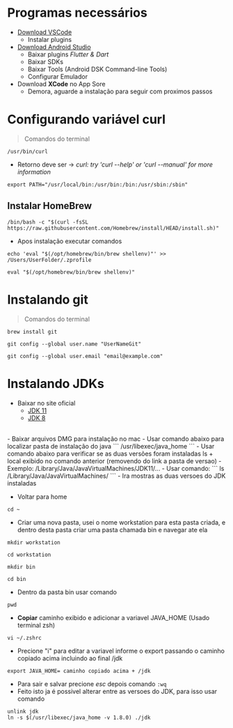 # Programas necessários
- [Download VSCode](https://code.visualstudio.com/)
    - Instalar plugins
- [Download Android Studio](https://developer.android.com/studio?hl=pt&gclid=CjwKCAjw0dKXBhBPEiwA2bmObQnK-HUSx7GH7u0_IsC1vf9_WvEzh0o1eDUsKa03aXz6D0zIGDSRrRoCnn8QAvD_BwE&gclsrc=aw.ds)
    - Baixar plugins *Flutter & Dart*
    - Baixar SDKs
    - Baixar Tools (Android DSK Command-line Tools)
    - Configurar Emulador
- Download **XCode** no App Sore
    - Demora, aguarde a instalação para seguir com proximos passos

# Configurando variável curl
> Comandos do terminal<br>
```
/usr/bin/curl
```

- Retorno deve ser -> *curl: try 'curl --help' or 'curl --manual' for more information* <br>

```
export PATH="/usr/local/bin:/usr/bin:/bin:/usr/sbin:/sbin"
```
## Instalar HomeBrew
```
/bin/bash -c "$(curl -fsSL https://raw.githubusercontent.com/Homebrew/install/HEAD/install.sh)"
```
- Apos instalação executar comandos
```
echo 'eval "$(/opt/homebrew/bin/brew shellenv)"' >> /Users/UserFolder/.zprofile
```
```
eval "$(/opt/homebrew/bin/brew shellenv)"
```
# Instalando git
> Comandos do terminal<br>
```
brew install git
```
```
git config --global user.name "UserNameGit"
```
```
git config --global user.email "email@example.com"
```
# Instalando JDKs
- Baixar no site oficial
    - [JDK 11](https://www.oracle.com/br/java/technologies/javase/jdk11-archive-downloads.html)
    - [JDK 8](https://www.oracle.com/br/java/technologies/javase/javase8-archive-downloads.html)
<br>
- Baixar arquivos DMG para instalação no mac
- Usar comando abaixo para localizar pasta de instalação do java
```
/usr/libexec/java_home
```
- Usar comando abaixo para verificar se as duas versões foram instaladas
ls + local exibido no comando anterior (removendo do link a pasta de versao)
    - Exemplo: /Library/Java/JavaVirtualMachines/JDK11/...
    - Usar comando:
       ```
        ls /Library/Java/JavaVirtualMachines/
        ```
    - Ira mostras as duas versoes do JDK instaladas
    

- Voltar para home
```
cd ~
```
- Criar uma nova pasta, usei o nome workstation para esta pasta criada, e dentro desta pasta criar uma pasta chamada bin e navegar ate ela
```
mkdir workstation
```
```
cd workstation
```
```
mkdir bin
```
```
cd bin
```
- Dentro da pasta bin usar comando 
```
pwd
```
- **Copiar** caminho exibido e adicionar a variavel JAVA_HOME (Usado terminal zsh)
```
vi ~/.zshrc
```
- Precione "i" para editar a variavel informe o export passando o caminho copiado acima incluindo ao final /jdk
```
export JAVA_HOME= caminho copiado acima + /jdk
```
- Para sair e salvar precione *esc* depois comando ```:wq```
- Feito isto ja é possivel alterar entre as versoes do JDK, para isso usar comando
```
unlink jdk
ln -s $(/usr/libexec/java_home -v 1.8.0) ./jdk





